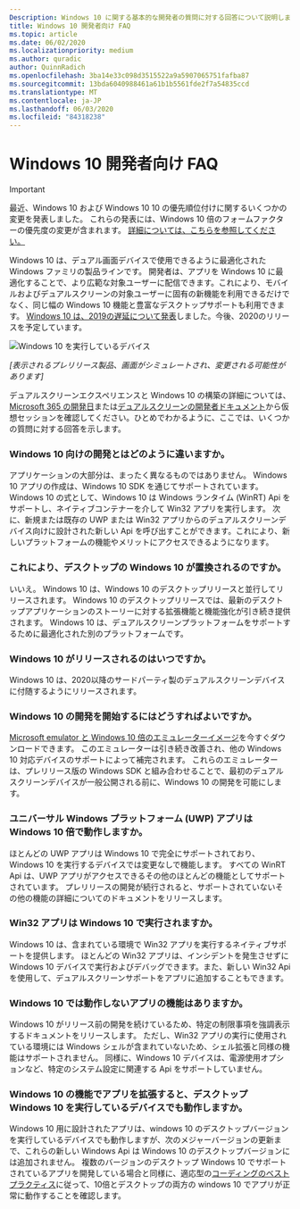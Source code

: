 ```yaml
---
Description: Windows 10 に関する基本的な開発者の質問に対する回答について説明します。
title: Windows 10 開発者向け FAQ
ms.topic: article
ms.date: 06/02/2020
ms.localizationpriority: medium
ms.author: quradic
author: QuinnRadich
ms.openlocfilehash: 3ba14e33c098d3515522a9a5907065751fafba87
ms.sourcegitcommit: 13bda6040988461a61b1b5561fde2f7a54835ccd
ms.translationtype: MT
ms.contentlocale: ja-JP
ms.lasthandoff: 06/03/2020
ms.locfileid: "84318238"
---
```

# <a name="windows-10x-developer-faq"></a>Windows 10 開発者向け FAQ

> [!IMPORTANT]
> 最近、Windows 10 および Windows 10 10 の優先順位付けに関するいくつかの変更を発表しました。
> これらの発表には、Windows 10 倍のフォームファクターの優先度の変更が含まれます。 [詳細については、こちらを参照してください。](https://blogs.windows.com/windowsexperience/2020/05/04/accelerating-innovation-in-windows-10-to-meet-customers-where-they-are/)

Windows 10 は、デュアル画面デバイスで使用できるように最適化された Windows ファミリの製品ラインです。 開発者は、アプリを Windows 10 に最適化することで、より広範な対象ユーザーに配信できます。これにより、モバイルおよびデュアルスクリーンの対象ユーザーに固有の新機能を利用できるだけでなく、同じ幅の Windows 10 機能と豊富なデスクトップサポートも利用できます。 [Windows 10 は、2019の遅延について発表](https://blogs.windows.com/windowsexperience/2019/10/02/introducing-windows-10x-enabling-dual-screen-pcs-in-2020/#6qxkItE2XMPu24uw.97)しました。今後、2020のリリースを予定しています。

![Windows 10 を実行しているデバイス](images/windows-10x-devices.png)
 
*[表示されるプレリリース製品、画面がシミュレートされ、変更される可能性があります]*

デュアルスクリーンエクスペリエンスと Windows 10 の構築の詳細については、 [Microsoft 365 の開発日](https://developer.microsoft.com/microsoft-365/virtual-events)または[デュアルスクリーンの開発者ドキュメント](https://docs.microsoft.com/dual-screen/)から仮想セッションを確認してください。ひとめでわかるように、ここでは、いくつかの質問に対する回答を示します。

### <a name="how-is-this-different-from-developing-for-windows-10"></a>Windows 10 向けの開発とはどのように違いますか。

アプリケーションの大部分は、まったく異なるものではありません。 Windows 10 アプリの作成は、Windows 10 SDK を通じてサポートされています。 Windows 10 の式として、Windows 10 は Windows ランタイム (WinRT) Api をサポートし、ネイティブコンテナーを介して Win32 アプリを実行します。 次に、新規または既存の UWP または Win32 アプリからのデュアルスクリーンデバイス向けに設計された新しい Api を呼び出すことができます。これにより、新しいプラットフォームの機能やメリットにアクセスできるようになります。

### <a name="does-this-replace-desktop-windows-10"></a>これにより、デスクトップの Windows 10 が置換されるのですか。

いいえ。 Windows 10 は、Windows 10 のデスクトップリリースと並行してリリースされます。 Windows 10 のデスクトップリリースでは、最新のデスクトップアプリケーションのストーリーに対する拡張機能と機能強化が引き続き提供されます。 Windows 10 は、デュアルスクリーンプラットフォームをサポートするために最適化された別のプラットフォームです。

### <a name="when-will-windows-10x-be-released"></a>Windows 10 がリリースされるのはいつですか。

Windows 10 は、2020以降のサードパーティ製のデュアルスクリーンデバイスに付随するようにリリースされます。

### <a name="when-can-i-start-development-for-windows-10x"></a>Windows 10 の開発を開始するにはどうすればよいですか。

[Microsoft emulator と Windows 10 倍のエミュレーターイメージ](https://docs.microsoft.com/dual-screen/windows/get-dev-tools)を今すぐダウンロードできます。 このエミュレーターは引き続き改善され、他の Windows 10 対応デバイスのサポートによって補完されます。 これらのエミュレーターは、プレリリース版の Windows SDK と組み合わせることで、最初のデュアルスクリーンデバイスが一般公開される前に、Windows 10 の開発を可能にします。

### <a name="will-my-universal-windows-platform-uwp-apps-run-on-windows-10x"></a>ユニバーサル Windows プラットフォーム (UWP) アプリは Windows 10 倍で動作しますか。

ほとんどの UWP アプリは Windows 10 で完全にサポートされており、Windows 10 を実行するデバイスでは変更なしで機能します。 すべての WinRT Api は、UWP アプリがアクセスできるその他のほとんどの機能としてサポートされています。 プレリリースの開発が続行されると、サポートされていないその他の機能の詳細についてのドキュメントをリリースします。

### <a name="will-my-win32-apps-run-on-windows-10x"></a>Win32 アプリは Windows 10 で実行されますか。

Windows 10 は、含まれている環境で Win32 アプリを実行するネイティブサポートを提供します。 ほとんどの Win32 アプリは、インシデントを発生させずに Windows 10 デバイスで実行およびデバッグできます。また、新しい Win32 Api を使用して、デュアルスクリーンサポートをアプリに追加することもできます。

### <a name="are-there-any-features-of-my-app-that-wont-work-on-windows-10x"></a>Windows 10 では動作しないアプリの機能はありますか。

Windows 10 がリリース前の開発を続けているため、特定の制限事項を強調表示するドキュメントをリリースします。 ただし、Win32 アプリの実行に使用されている環境には Windows シェルが含まれていないため、シェル拡張と同様の機能はサポートされません。 同様に、Windows 10 デバイスは、電源使用オプションなど、特定のシステム設定に関連する Api をサポートしていません。

### <a name="if-i-enhance-my-app-with-windows-10x-features-will-it-still-run-on-devices-running-desktop-windows-10"></a>Windows 10 の機能でアプリを拡張すると、デスクトップ Windows 10 を実行しているデバイスでも動作しますか。

Windows 10 用に設計されたアプリは、windows 10 のデスクトップバージョンを実行しているデバイスでも動作しますが、次のメジャーバージョンの更新まで、これらの新しい Windows Api は Windows 10 のデスクトップバージョンには追加されません。 複数のバージョンのデスクトップ Windows 10 でサポートされているアプリを開発している場合と同様に、適応型の[コーディングのベストプラクティス](https://docs.microsoft.com/windows/uwp/debug-test-perf/version-adaptive-code)に従って、10倍とデスクトップの両方の windows 10 でアプリが正常に動作することを確認します。 
